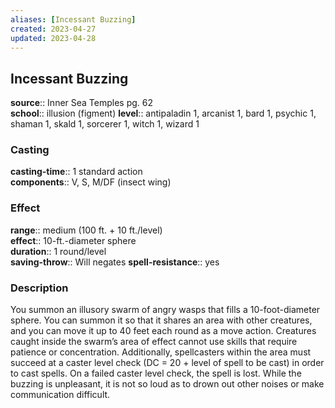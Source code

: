```yaml
---
aliases: [Incessant Buzzing]
created: 2023-04-27
updated: 2023-04-28
---
```


## Incessant Buzzing

**source**:: Inner Sea Temples pg. 62  
**school**:: illusion (figment)
**level**:: antipaladin 1, arcanist 1, bard 1, psychic 1, shaman 1, skald 1, sorcerer 1, witch 1, wizard 1

### Casting

**casting-time**:: 1 standard action  
**components**:: V, S, M/DF (insect wing)

### Effect

**range**:: medium (100 ft. + 10 ft./level)  
**effect**:: 10-ft.-diameter sphere  
**duration**:: 1 round/level  
**saving-throw**:: Will negates
**spell-resistance**:: yes

### Description

You summon an illusory swarm of angry wasps that fills a 10-foot-diameter sphere. You can summon it so that it shares an area with other creatures, and you can move it up to 40 feet each round as a move action. Creatures caught inside the swarm’s area of effect cannot use skills that require patience or concentration. Additionally, spellcasters within the area must succeed at a caster level check (DC = 20 + level of spell to be cast) in order to cast spells. On a failed caster level check, the spell is lost. While the buzzing is unpleasant, it is not so loud as to drown out other noises or make communication difficult.
